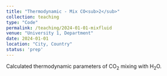 ```yaml
---
title: "Thermodynamic - Mix CO<sub>2</sub>"
collection: teaching
type: "Code"
permalink: /teaching/2024-01-01-mixfluid
venue: "University 1, Department"
date: 2024-01-01
location: "City, Country"
status: 'prep'
---
```


Calculated thermodynamic parameters of CO<sub>2</sub> mixing with H<sub>2</sub>O.
